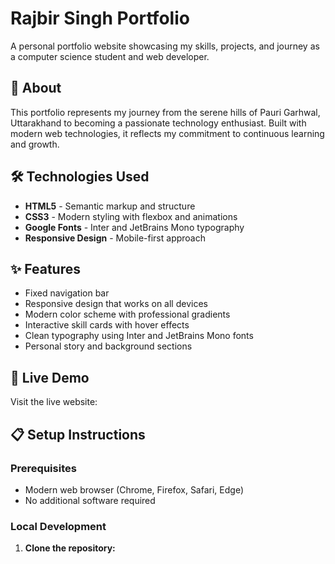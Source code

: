 # Rajbir Singh Portfolio

A personal portfolio website showcasing my skills, projects, and journey as a computer science student and web developer.

## 🌟 About

This portfolio represents my journey from the serene hills of Pauri Garhwal, Uttarakhand to becoming a passionate technology enthusiast. Built with modern web technologies, it reflects my commitment to continuous learning and growth.

## 🛠️ Technologies Used

- **HTML5** - Semantic markup and structure
- **CSS3** - Modern styling with flexbox and animations
- **Google Fonts** - Inter and JetBrains Mono typography
- **Responsive Design** - Mobile-first approach

## ✨ Features

- Fixed navigation bar 
- Responsive design that works on all devices
- Modern color scheme with professional gradients
- Interactive skill cards with hover effects
- Clean typography using Inter and JetBrains Mono fonts
- Personal story and background sections

## 🚀 Live Demo

Visit the live website: 

## 📋 Setup Instructions

### Prerequisites
- Modern web browser (Chrome, Firefox, Safari, Edge)
- No additional software required

### Local Development
1. **Clone the repository:**

